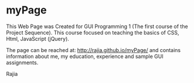 # myPage
This Web Page was Created for GUI Programming 1 (The first course of the Project Sequence). This course focused on teaching the basics of CSS, Html, JavaScript (jQuery). 

The page can be reached at: http://rajia.github.io/myPage/ and contains information about me, my education, experience and sample GUI assignments. 

Rajia
